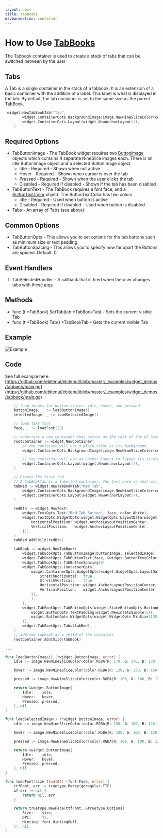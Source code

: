 ```yaml
---
layout: docs
title: TabBooks
navbarsection: container
---
```


How to Use [TabBooks](https://pkg.go.dev/github.com/ebitenui/ebitenui/widget#TabBook)
====================

The Tabbook container is used to create a stack of tabs that can be switched between by the user

Tabs
------
A Tab is a single container in the stack of a tabbook. It is an extension of a basic container with the addition of a label.
This label is what is displayed in the tab. By default the tab container is set to the same size as the parent TabBook.

~~~go
 widget.NewTabBookTab("Tab",
		widget.ContainerOpts.BackgroundImage(image.NewNineSliceColor(color.RGBA{0, 255, 0, 0xff})),
		widget.ContainerOpts.Layout(widget.NewAnchorLayout()),
	)
~~~

Required Options
------
* TabButtonImage - The TabBook widget requires two [ButtonImage](https://pkg.go.dev/github.com/ebitenui/ebitenui/widget#ButtonImage) objects which contains 4 separate NineSlice images each. There is an idle ButtonImage object and a selected ButtonImage object
    * Idle - Required - Shown when not active
    * Hover - Required - Shown when cursor is over the tab
    * Pressed - Required - Shown when the user clicks the tab
    * Disabled - Required if disabled - Shown if the tab has been disabled
* TabButtonText - The TabBook requires a font face, and a [ButtonTextColor](https://pkg.go.dev/github.com/ebitenui/ebitenui/widget#ButtonTextColor) object. The ButtonTextColor has two colors
    * Idle - Required - Used when button is active
    * Disabled - Required if disabled - Used when button is disabled
* Tabs - An array of Tabs (see above)

Common Options
------
* TabButtonOpts - This allows you to set options for the tab buttons such as minimum size or text padding.
* TabButtonSpacing - This allows you to specify how far apart the Buttons are spaced. Default: 0

Event Handlers
------
1. TabSelectedHandler - A callback that is fired when the user changes tabs with these [args](https://pkg.go.dev/github.com/ebitenui/ebitenui/widget#TabBookTabSelectedEventArgs)

Methods
------
* func (t *TabBook) SetTab(tab *TabBookTab) - Sets the current visible Tab
* func (t *TabBook) Tab() *TabBookTab - Gets the current visible Tab

Example
------
![Example](/tabbook.gif)


Code
-------
See full example here: [https://github.com/ebitenui/ebitenui/blob/master/_examples/widget_demos/tabbook/main.go](https://github.com/ebitenui/ebitenui/blob/master/_examples/widget_demos/tabbook/main.go)

~~~go
	// load images for button states: idle, hover, and pressed
	buttonImage, _ := loadButtonImage()
	selectedImage, _ := loadSelectedImage()

	// load text font
	face, _ := loadFont(20)

	// construct a new container that serves as the root of the UI hierarchy
	rootContainer := widget.NewContainer(
		// the container will use a plain color as its background
		widget.ContainerOpts.BackgroundImage(image.NewNineSliceColor(color.RGBA{0x13, 0x1a, 0x22, 0xff})),

		// the container will use an anchor layout to layout its single child widget
		widget.ContainerOpts.Layout(widget.NewAnchorLayout()),
	)

	// Create the first tab
	// A TabBookTab is a labelled container. The text here is what will show up in the tab button
	tabRed := widget.NewTabBookTab("Red Tab",
		widget.ContainerOpts.BackgroundImage(image.NewNineSliceColor(color.RGBA{255, 0, 0, 255})),
		widget.ContainerOpts.Layout(widget.NewAnchorLayout()),
	)

	redBtn := widget.NewText(
		widget.TextOpts.Text("Red Tab Button", face, color.White),
		widget.TextOpts.WidgetOpts(widget.WidgetOpts.LayoutData(widget.AnchorLayoutData{
			HorizontalPosition: widget.AnchorLayoutPositionCenter,
			VerticalPosition:   widget.AnchorLayoutPositionCenter,
		})),
	)
	tabRed.AddChild(redBtn)

	tabBook := widget.NewTabBook(
		widget.TabBookOpts.TabButtonImage(buttonImage, selectedImage),
		widget.TabBookOpts.TabButtonText(face, &widget.ButtonTextColor{Idle: color.White}),
		widget.TabBookOpts.TabButtonSpacing(0),
		widget.TabBookOpts.ContainerOpts(
			widget.ContainerOpts.WidgetOpts(widget.WidgetOpts.LayoutData(widget.AnchorLayoutData{
				StretchHorizontal:  true,
				StretchVertical:    true,
				HorizontalPosition: widget.AnchorLayoutPositionCenter,
				VerticalPosition:   widget.AnchorLayoutPositionCenter,
			}),
			),
		),
		widget.TabBookOpts.TabButtonOpts(widget.StateButtonOpts.ButtonOpts(
			widget.ButtonOpts.TextPadding(widget.NewInsetsSimple(5)),
			widget.ButtonOpts.WidgetOpts(widget.WidgetOpts.MinSize(135, 0)),
		)),
		widget.TabBookOpts.Tabs(tabRed),
	)
	// add the tabBook as a child of the container
	rootContainer.AddChild(tabBook)

...

func loadButtonImage() (*widget.ButtonImage, error) {
	idle := image.NewNineSliceColor(color.RGBA{R: 170, G: 170, B: 180, A: 255})

	hover := image.NewNineSliceColor(color.RGBA{R: 130, G: 130, B: 150, A: 255})

	pressed := image.NewNineSliceColor(color.RGBA{R: 100, G: 100, B: 120, A: 255})

	return &widget.ButtonImage{
		Idle:    idle,
		Hover:   hover,
		Pressed: pressed,
	}, nil
}

func loadSelectedImage() (*widget.ButtonImage, error) {
	idle := image.NewNineSliceColor(color.RGBA{R: 100, G: 100, B: 120, A: 255})

	hover := image.NewNineSliceColor(color.RGBA{R: 100, G: 100, B: 120, A: 255})

	pressed := image.NewNineSliceColor(color.RGBA{R: 100, G: 100, B: 120, A: 255})

	return &widget.ButtonImage{
		Idle:    idle,
		Hover:   hover,
		Pressed: pressed,
	}, nil
}

func loadFont(size float64) (font.Face, error) {
	ttfFont, err := truetype.Parse(goregular.TTF)
	if err != nil {
		return nil, err
	}

	return truetype.NewFace(ttfFont, &truetype.Options{
		Size:    size,
		DPI:     72,
		Hinting: font.HintingFull,
	}), nil
}

~~~
